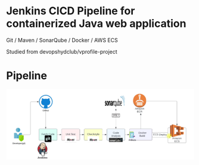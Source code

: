 # Jenkins CICD Pipeline for containerized Java web application

Git / Maven / SonarQube / Docker / AWS ECS

Studied from devopshydclub/vprofile-project
# Pipeline
![Jenkins](jenkins-paac-docker-aws-ecs.png)
